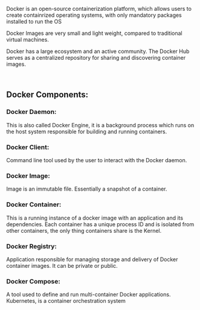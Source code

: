 
Docker is an open-source containerization platform, which allows users to create containrized operating systems, with only mandatory packages installed to run the OS

Docker Images are very small and light weight, compared to traditional virtual machines.

Docker has a large ecosystem and an active community. The Docker Hub serves as a centralized repository for sharing and discovering container images.

<br>
<h2> Docker Components: </h2>

<h3> Docker Daemon: </h3>
This is also called Docker Engine, it is a background process which runs on the host system responsible for building and running containers.
<br>

<h3> Docker Client: </h3>
Command line tool used by the user to interact with the Docker daemon.
<br>

<h3>Docker Image: </h3>
Image is an immutable file. Essentially a snapshot of a container.
<br>

<h3> Docker Container: </h3>
This is a running instance of a docker image with an application and its dependencies. 
Each container has a unique process ID and is isolated from other containers, the only thing containers share is the Kernel.
<br>

<h3>Docker Registry: </h3>
Application responsible for managing storage and delivery of Docker container images. It can be private or public.
<br>

<h3>Docker Compose: </h3>
A tool used to define and run multi-container Docker applications.
Kubernetes, is a container orchestration system 
